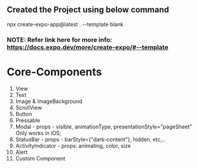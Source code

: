 ## Created the Project using below command

npx create-expo-app@latest . --template blank

### NOTE: Refer link here for more info: https://docs.expo.dev/more/create-expo/#--template

# Core-Components

1. View
2. Text
3. Image & ImageBackground
4. ScrollView
5. Button
6. Pressable
7. Modal - props - visible, animationType, presentationStyle="pageSheet" Only works in iOS;
8. StatusBar - props - barStyle={"dark-content"}, hidden, etc,..
9. ActivityIndicator - props: animating, color, size
10. Alert
11. Custom Component
